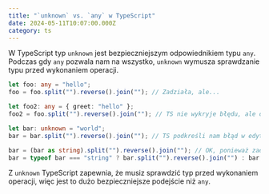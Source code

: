 ```yaml
---
title: "`unknown` vs. `any` w TypeScript"
date: 2024-05-11T10:07:00.000Z
category: ts
---
```


W TypeScript typ `unknown` jest bezpieczniejszym odpowiednikiem typu `any`. Podczas gdy `any` pozwala nam na wszystko, `unknown` wymusza sprawdzanie typu przed wykonaniem operacji.

```ts
let foo: any = "hello";
foo = foo.split("").reverse().join(""); // Zadziała, ale...

let foo2: any = { greet: "hello" };
foo2 = foo.split("").reverse().join(""); // TS nie wykryje błędu, ale dostaniemy błąd w konsoli

let bar: unknown = "world";
bar = bar.split("").reverse().join(""); // TS podkreśli nam błąd w edytorze, ponieważ nie możemy użyć metody "split" na nieznanym typie.

bar = (bar as string).split("").reverse().join(""); // OK, ponieważ zadeklarowaliśmy typ, ale może być lepiej...
bar = typeof bar === "string" ? bar.split("").reverse().join("") : bar; // Jeszcze lepiej, ponieważ sprawdziliśmy typ
```

Z `unknown` TypeScript zapewnia, że musiz sprawdzić typ przed wykonaniem operacji, więc jest to dużo bezpieczniejsze podejście niż `any`.
